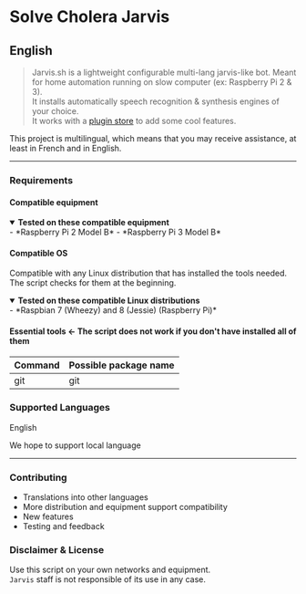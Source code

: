 # Solve Cholera Jarvis


## English
> Jarvis.sh is a lightweight configurable multi-lang jarvis-like bot.
Meant for home automation running on slow computer (ex: Raspberry Pi 2 & 3).  
It installs automatically speech recognition & synthesis engines of your choice.  
It works with a [plugin store](http://domotiquefacile.fr/jarvis/plugins) to add some cool features.

This project is multilingual, which means that you may receive assistance, at least in French and in English.

---

### Requirements

#### Compatible equipment

<details open>
	<summary id="equipment"><strong>Tested on these compatible equipment</strong></summary>
- *Raspberry Pi 2 Model B*
- *Raspberry Pi 3 Model B*
</details>

#### Compatible OS
Compatible with any Linux distribution that has installed the tools needed. The script checks for them at the beginning.

<details open>
	<summary id="distroslinux"><strong>Tested on these compatible Linux distributions</strong></summary>
- *Raspbian 7 (Wheezy) and 8 (Jessie) (Raspberry Pi)*
</details>

#### Essential tools &#8592; The script does not work if you don't have installed all of them

 Command     | Possible package name | 
:------------|:----------------------|
 git         | git                   |
 
 
### Supported Languages

English <br/>

We hope to support local language

---

### Contributing

- Translations into other languages
- More distribution and equipment support compatibility
- New features
- Testing and feedback

### Disclaimer & License

Use this script on your own networks and equipment.<br/>
`Jarvis` staff is not responsible of its use in any case.
